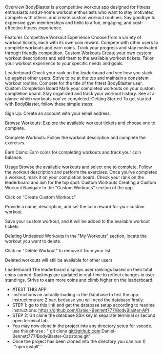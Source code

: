 Overview
BodyBlaster is a competitive workout app designed for fitness enthusiasts and at-home workout enthusiasts who want to stay motivated, compete with others, and create custom workout routines. Say goodbye to expensive gym memberships and hello to a fun, engaging, and cost-effective fitness experience.

Features
Competitive Workout Experience
Choose from a variety of workout tickets, each with its own coin reward.
Compete with other users to complete workouts and earn coins.
Track your progress and stay motivated through friendly competition.
Custom Workouts
Create your own custom workout descriptions and add them to the available workout tickets.
Tailor your workout experience to your specific needs and goals.

Leaderboard
Check your rank on the leaderboard and see how you stack up against other users.
Strive to be at the top and maintain a consistent workout routine.
Compete for the title of the fittest BodyBlaster user.
Custom Completion Board
Mark your completed workouts on your custom completion board.
Stay organized and track your workout history.
See at a glance which workouts you've completed.
Getting Started
To get started with BodyBlaster, follow these simple steps:

Sign Up: Create an account with your email address.

Browse Workouts: Explore the available workout tickets and choose one to complete.

Complete Workouts: Follow the workout description and complete the exercises.

Earn Coins: Earn coins for completing workouts and track your coin balance.

Usage
Browse the available workouts and select one to complete.
Follow the workout description and perform the exercises.
Once you've completed a workout, mark it on your completion board.
Check your rank on the leaderboard and aim for the top spot.
Custom Workouts
Creating a Custom Workout
Navigate to the "Custom Workouts" section of the app.

Click on "Create Custom Workout."

Provide a name, description, and set the coin reward for your custom workout.

Save your custom workout, and it will be added to the available workout tickets.

Deleting Undesired Workouts
In the "My Workouts" section, locate the workout you want to delete.

Click on "Delete Workout" to remove it from your list.

Deleted workouts will still be available for other users.

Leaderboard
The leaderboard displays user rankings based on their total coins earned.
Rankings are updated in real-time to reflect changes in user standings.
Strive to earn more coins and climb higher on the leaderboard.
- #TEST THIS APP
- Instructions on actually loading in the Database to test the app: instructions are 2 part because you will need the database firstly. 
- STEP 1: go to this link and get the database setup according to readme instructions: https://github.com/Daniel-Bennett777/BodyBlaster-API
- STEP 2: Git clone the database SSH key in separate terminal or second open terminal tab.
- You may now clone in the project into any directory setup for vscode. use this phrase : " git clone git@github.com:Daniel-Bennett777/BodyBlaster-Capstone.git"
- Once the project has been cloned into the directory you can run 1) '''npm install'''
